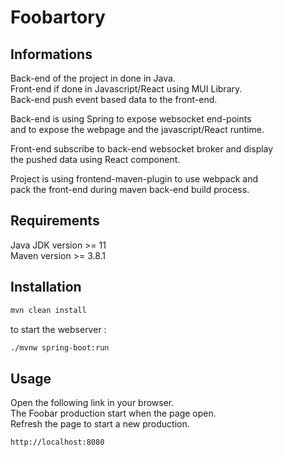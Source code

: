 # Foobartory

## Informations

Back-end of the project in done in Java.\
Front-end if done in Javascript/React using MUI Library.\
Back-end push event based data to the front-end.

Back-end is using Spring to expose websocket end-points\
and to expose the webpage and the javascript/React runtime.

Front-end subscribe to back-end websocket broker and display\
the pushed data using React component.

Project is using frontend-maven-plugin to use webpack and \
pack the front-end during maven back-end build process.

## Requirements

Java JDK version >= 11 \
Maven version >= 3.8.1

## Installation

```bash
mvn clean install
```
to start the webserver :
```bash
./mvnw spring-boot:run
```

## Usage

Open the following link in your browser.\
The Foobar production start when the page open.\
Refresh the page to start a new production.

```bash
http://localhost:8080
```